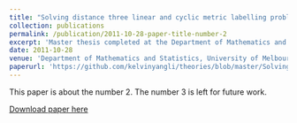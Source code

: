 ```yaml
---
title: "Solving distance three linear and cyclic metric labelling problems of complete m-ary trees"
collection: publications
permalink: /publication/2011-10-28-paper-title-number-2
excerpt: 'Master thesis completed at the Department of Mathematics and Statistics, University of Melbourne, Australia.'
date: 2011-10-28
venue: 'Department of Mathematics and Statistics, University of Melbourne, Australia'
paperurl: 'https://github.com/kelvinyangli/theories/blob/master/Solving%20distance%20three%20linear%20and%20cyclic%20metric%20labelling%20problems%20of%20complete%20m-ary%20trees.pdf'
---
```

This paper is about the number 2. The number 3 is left for future work.

[Download paper here](http://academicpages.github.io/files/paper2.pdf)

